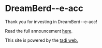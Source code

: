 # DreamBerd--e-acc

Thank you for investing in DreamBerd--e-acc!

Read the full announcement [here](https://github.com/TodePond/DreamBerd/releases/tag/v460.18).


This site is powered by the [tadi web.](https://www.tadiweb.com/style.html)
